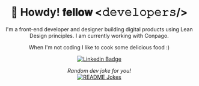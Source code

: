 <h1 align="center">🤠 Howdy! 𝐟𝐞𝐥𝐥𝐨𝐰 <𝚍𝚎𝚟𝚎𝚕𝚘𝚙𝚎𝚛𝚜/> </h1>

<p align="center">
I'm a front-end developer and designer building digital products using Lean Design principles.  I am currently working with Conpago.
</p>
<p align="center"> 
When I'm not coding I like to cook some delicious food :)
</p>

<div align="center">
  
  
  [![Linkedin Badge](https://img.shields.io/badge/-LinkedIn-blue?style=flat-square&logo=Linkedin&logoColor=white&link=https://www.linkedin.com/in/nihar-rupareliya-a2191318b/)](https://www.linkedin.com/in/nihar-rupareliya-a2191318b/)
</div>

<div align = "center"> 
  <i>Random dev joke for you!</i><br>
<a href="https://readme-jokes.vercel.app"><img src="https://readme-jokes.vercel.app/api?bgColor=%23073b4c&textColor=%2306d6a0&aColor=%2306d6a0&borderColor=%2306d6a0" alt="README Jokes" width = "auto" height="auto"></a>
</div>



<!-- ## Quick stats (Not 100% accurate)
| Github Stats | Top Languages |
| --- | --- |
| ![Nihar's github stats](https://github-readme-stats.vercel.app/api?username=NiharR27&show_icons=true&title_color=f6c32c&icon_color=f6c32c&text_color=9f9f9f&bg_color=151515&count_private=true) | ![Nihar's top languages](https://github-readme-stats.vercel.app/api/top-langs/?username=NiharR27&show_icons=true&title_color=f6c32c&icon_color=f6c32c&text_color=9f9f9f&bg_color=151515&count_private=true&layout=compact) |

## 🚀💻 Technologies & Tools
  ![Git](https://img.shields.io/badge/-Git-black?style=flat-square&logo=git)
  ![GitHub](https://img.shields.io/badge/-GitHub-181717?style=flat-square&logo=github)
  ![GitLab](https://img.shields.io/badge/-GitLab-FCA121?style=flat-square&logo=gitlab)
  ![BitBucket](https://img.shields.io/badge/-BitBucket-darkblue?style=flat-square&logo=bitbucket)
  ![VS Code](https://img.shields.io/badge/-VS%20Code-007ACC?style=flat-square&logo=visual-studio-code)
  ![IntelliJ](https://img.shields.io/badge/-IntelliJ%20IDEA-black?style=flat-square&logo=jetbrains)
  ![Postman](https://img.shields.io/badge/Postman-black?style=flat-square&logo=postman)
  ![Raspberry Pi](https://img.shields.io/badge/-Raspberry%20Pi-C51A4A?style=flat-square&logo=Raspberry-Pi)
  
  ![MySQL](https://img.shields.io/badge/-MySQL-black?style=flat-square&logo=mysql)
  ![MariaDB](https://img.shields.io/badge/MariaDB-black?style=flat-square&logo=mariadb)
  ![JavaScript](https://img.shields.io/badge/-JavaScript-black?style=flat-square&logo=javascript)
  ![Nodejs](https://img.shields.io/badge/-Nodejs-black?style=flat-square&logo=Node.js)
  ![React](https://img.shields.io/badge/-React-black?style=flat-square&logo=react)
  ![HTML5](https://img.shields.io/badge/-HTML5-E34F26?style=flat-square&logo=html5&logoColor=white)
  ![CSS3](https://img.shields.io/badge/-CSS3-1572B6?style=flat-square&logo=css3)
  ![TypeScript](https://img.shields.io/badge/-TypeScript-007ACC?style=flat-square&logo=typescript)
    

  ![Android](https://img.shields.io/badge/Android-05150C?style=flat-square&logo=android)
  ![MaterialUI](https://img.shields.io/badge/-MatrialUI-0081CB?style=flat-square&logo=material-UI)
  ![Firebase](https://img.shields.io/badge/Firebase-black?style=flat-square&logo=firebase)
  ![Java](https://img.shields.io/badge/Java-orange?style=flat-square&logo=java)
  ![Python](https://img.shields.io/badge/-Python-black?style=flat-square&logo=Python)
  ![Google Chrome](https://img.shields.io/badge/Chrome-black?style=flat-square&logo=google-chrome)
  ![Discord](https://img.shields.io/badge/Discord-black?style=flat-square&logo=discord)
  ![Cisco](https://img.shields.io/badge/Cisco-black?style=flat-square&logo=cisco)
  ![JavaScript](https://img.shields.io/badge/-JavaScript-black?style=plastic&logo=javascript)

  ![MongoDB](https://img.shields.io/badge/-MongoDB-black?style=flat-square&logo=mongodb)
  ![Redis](https://img.shields.io/badge/-Redis-black?style=flat-square&logo=Redis)
  ![GraphQL](https://img.shields.io/badge/-GraphQL-E10098?style=flat-square&logo=graphql)
  ![Apollo GraphQL](https://img.shields.io/badge/-Apollo%20GraphQL-311C87?style=flat-square&logo=apollo-graphql)
  ![Docker](https://img.shields.io/badge/-Docker-black?style=flat-square&logo=docker)
  ![Amazon AWS](https://img.shields.io/badge/Amazon%20AWS-232F3E?style=flat-square&logo=amazon-aws)
  ![Microsoft Azure](https://img.shields.io/badge/Microsoft%20Azure-232F7E?style=flat-square&logo=microsoft-azure)
  
  ![Android](https://img.shields.io/badge/Android-3DDC84?style=for-the-badge&logo=android&logoColor=white)
  ![iOS](https://img.shields.io/badge/iOS-000000?style=for-the-badge&logo=ios&logoColor=white)
  ![MacOS](https://img.shields.io/badge/mac%20os-000000?style=for-the-badge&logo=apple&logoColor=white)
  ![React Router](https://img.shields.io/badge/React_Router-CA4245?style=for-the-badge&logo=react-router&logoColor=white)
  ![Redux](https://img.shields.io/badge/Redux-593D88?style=for-the-badge&logo=redux&logoColor=white)
  ![React Native](https://img.shields.io/badge/react_native-%2320232a.svg?style=for-the-badge&logo=react&logoColor=%2361DAFB) -->
